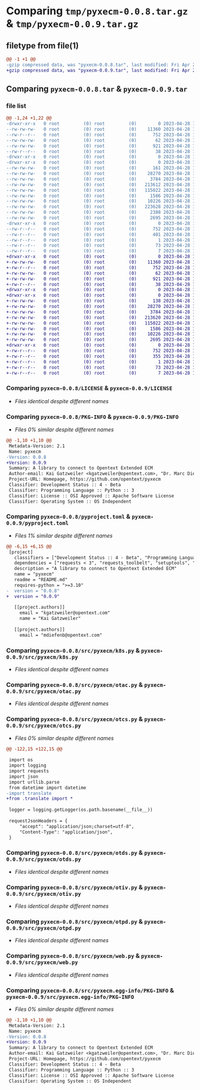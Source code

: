 # Comparing `tmp/pyxecm-0.0.8.tar.gz` & `tmp/pyxecm-0.0.9.tar.gz`

## filetype from file(1)

```diff
@@ -1 +1 @@
-gzip compressed data, was "pyxecm-0.0.8.tar", last modified: Fri Apr 28 18:16:37 2023, max compression
+gzip compressed data, was "pyxecm-0.0.9.tar", last modified: Fri Apr 28 18:49:27 2023, max compression
```

## Comparing `pyxecm-0.0.8.tar` & `pyxecm-0.0.9.tar`

### file list

```diff
@@ -1,24 +1,22 @@
-drwxr-xr-x   0 root         (0) root         (0)        0 2023-04-28 18:16:37.651923 pyxecm-0.0.8/
--rw-rw-rw-   0 root         (0) root         (0)    11360 2023-04-28 18:16:20.000000 pyxecm-0.0.8/LICENSE
--rw-r--r--   0 root         (0) root         (0)      752 2023-04-28 18:16:37.650923 pyxecm-0.0.8/PKG-INFO
--rw-rw-rw-   0 root         (0) root         (0)       62 2023-04-28 18:16:20.000000 pyxecm-0.0.8/README.md
--rw-rw-rw-   0 root         (0) root         (0)      921 2023-04-28 18:16:26.000000 pyxecm-0.0.8/pyproject.toml
--rw-r--r--   0 root         (0) root         (0)       38 2023-04-28 18:16:37.651923 pyxecm-0.0.8/setup.cfg
-drwxr-xr-x   0 root         (0) root         (0)        0 2023-04-28 18:16:37.642923 pyxecm-0.0.8/src/
-drwxr-xr-x   0 root         (0) root         (0)        0 2023-04-28 18:16:37.648923 pyxecm-0.0.8/src/pyxecm/
--rw-rw-rw-   0 root         (0) root         (0)      161 2023-04-28 18:16:20.000000 pyxecm-0.0.8/src/pyxecm/__init__.py
--rw-rw-rw-   0 root         (0) root         (0)    28270 2023-04-28 18:16:20.000000 pyxecm-0.0.8/src/pyxecm/k8s.py
--rw-rw-rw-   0 root         (0) root         (0)     3784 2023-04-28 18:16:20.000000 pyxecm-0.0.8/src/pyxecm/otac.py
--rw-rw-rw-   0 root         (0) root         (0)   213612 2023-04-28 18:16:20.000000 pyxecm-0.0.8/src/pyxecm/otcs.py
--rw-rw-rw-   0 root         (0) root         (0)   115022 2023-04-28 18:16:20.000000 pyxecm-0.0.8/src/pyxecm/otds.py
--rw-rw-rw-   0 root         (0) root         (0)     1586 2023-04-28 18:16:20.000000 pyxecm-0.0.8/src/pyxecm/otiv.py
--rw-rw-rw-   0 root         (0) root         (0)    10226 2023-04-28 18:16:20.000000 pyxecm-0.0.8/src/pyxecm/otpd.py
--rw-rw-rw-   0 root         (0) root         (0)   223628 2023-04-28 18:16:20.000000 pyxecm-0.0.8/src/pyxecm/payload.py
--rw-rw-rw-   0 root         (0) root         (0)     2388 2023-04-28 18:16:20.000000 pyxecm-0.0.8/src/pyxecm/translate.py
--rw-rw-rw-   0 root         (0) root         (0)     2695 2023-04-28 18:16:20.000000 pyxecm-0.0.8/src/pyxecm/web.py
-drwxr-xr-x   0 root         (0) root         (0)        0 2023-04-28 18:16:37.650923 pyxecm-0.0.8/src/pyxecm.egg-info/
--rw-r--r--   0 root         (0) root         (0)      752 2023-04-28 18:16:37.000000 pyxecm-0.0.8/src/pyxecm.egg-info/PKG-INFO
--rw-r--r--   0 root         (0) root         (0)      401 2023-04-28 18:16:37.000000 pyxecm-0.0.8/src/pyxecm.egg-info/SOURCES.txt
--rw-r--r--   0 root         (0) root         (0)        1 2023-04-28 18:16:37.000000 pyxecm-0.0.8/src/pyxecm.egg-info/dependency_links.txt
--rw-r--r--   0 root         (0) root         (0)       73 2023-04-28 18:16:37.000000 pyxecm-0.0.8/src/pyxecm.egg-info/requires.txt
--rw-r--r--   0 root         (0) root         (0)        7 2023-04-28 18:16:37.000000 pyxecm-0.0.8/src/pyxecm.egg-info/top_level.txt
+drwxr-xr-x   0 root         (0) root         (0)        0 2023-04-28 18:49:27.961866 pyxecm-0.0.9/
+-rw-rw-rw-   0 root         (0) root         (0)    11360 2023-04-28 18:49:08.000000 pyxecm-0.0.9/LICENSE
+-rw-r--r--   0 root         (0) root         (0)      752 2023-04-28 18:49:27.961866 pyxecm-0.0.9/PKG-INFO
+-rw-rw-rw-   0 root         (0) root         (0)       62 2023-04-28 18:49:08.000000 pyxecm-0.0.9/README.md
+-rw-rw-rw-   0 root         (0) root         (0)      921 2023-04-28 18:49:17.000000 pyxecm-0.0.9/pyproject.toml
+-rw-r--r--   0 root         (0) root         (0)       38 2023-04-28 18:49:27.961866 pyxecm-0.0.9/setup.cfg
+drwxr-xr-x   0 root         (0) root         (0)        0 2023-04-28 18:49:27.954866 pyxecm-0.0.9/src/
+drwxr-xr-x   0 root         (0) root         (0)        0 2023-04-28 18:49:27.959866 pyxecm-0.0.9/src/pyxecm/
+-rw-rw-rw-   0 root         (0) root         (0)      138 2023-04-28 18:49:08.000000 pyxecm-0.0.9/src/pyxecm/__init__.py
+-rw-rw-rw-   0 root         (0) root         (0)    28270 2023-04-28 18:49:08.000000 pyxecm-0.0.9/src/pyxecm/k8s.py
+-rw-rw-rw-   0 root         (0) root         (0)     3784 2023-04-28 18:49:08.000000 pyxecm-0.0.9/src/pyxecm/otac.py
+-rw-rw-rw-   0 root         (0) root         (0)   213620 2023-04-28 18:49:08.000000 pyxecm-0.0.9/src/pyxecm/otcs.py
+-rw-rw-rw-   0 root         (0) root         (0)   115022 2023-04-28 18:49:08.000000 pyxecm-0.0.9/src/pyxecm/otds.py
+-rw-rw-rw-   0 root         (0) root         (0)     1586 2023-04-28 18:49:08.000000 pyxecm-0.0.9/src/pyxecm/otiv.py
+-rw-rw-rw-   0 root         (0) root         (0)    10226 2023-04-28 18:49:08.000000 pyxecm-0.0.9/src/pyxecm/otpd.py
+-rw-rw-rw-   0 root         (0) root         (0)     2695 2023-04-28 18:49:08.000000 pyxecm-0.0.9/src/pyxecm/web.py
+drwxr-xr-x   0 root         (0) root         (0)        0 2023-04-28 18:49:27.961866 pyxecm-0.0.9/src/pyxecm.egg-info/
+-rw-r--r--   0 root         (0) root         (0)      752 2023-04-28 18:49:27.000000 pyxecm-0.0.9/src/pyxecm.egg-info/PKG-INFO
+-rw-r--r--   0 root         (0) root         (0)      355 2023-04-28 18:49:27.000000 pyxecm-0.0.9/src/pyxecm.egg-info/SOURCES.txt
+-rw-r--r--   0 root         (0) root         (0)        1 2023-04-28 18:49:27.000000 pyxecm-0.0.9/src/pyxecm.egg-info/dependency_links.txt
+-rw-r--r--   0 root         (0) root         (0)       73 2023-04-28 18:49:27.000000 pyxecm-0.0.9/src/pyxecm.egg-info/requires.txt
+-rw-r--r--   0 root         (0) root         (0)        7 2023-04-28 18:49:27.000000 pyxecm-0.0.9/src/pyxecm.egg-info/top_level.txt
```

### Comparing `pyxecm-0.0.8/LICENSE` & `pyxecm-0.0.9/LICENSE`

 * *Files identical despite different names*

### Comparing `pyxecm-0.0.8/PKG-INFO` & `pyxecm-0.0.9/PKG-INFO`

 * *Files 0% similar despite different names*

```diff
@@ -1,10 +1,10 @@
 Metadata-Version: 2.1
 Name: pyxecm
-Version: 0.0.8
+Version: 0.0.9
 Summary: A library to connect to Opentext Extended ECM
 Author-email: Kai Gatzweiler <kgatzweiler@opentext.com>, "Dr. Marc Diefenbruch" <mdiefenb@opentext.com>
 Project-URL: Homepage, https://github.com/opentext/pyxecm
 Classifier: Development Status :: 4 - Beta
 Classifier: Programming Language :: Python :: 3
 Classifier: License :: OSI Approved :: Apache Software License
 Classifier: Operating System :: OS Independent
```

### Comparing `pyxecm-0.0.8/pyproject.toml` & `pyxecm-0.0.9/pyproject.toml`

 * *Files 1% similar despite different names*

```diff
@@ -6,15 +6,15 @@
 [project]
   classifiers = ["Development Status :: 4 - Beta", "Programming Language :: Python :: 3", "License :: OSI Approved :: Apache Software License", "Operating System :: OS Independent", "Intended Audience :: Developers", "Topic :: Internet :: WWW/HTTP :: Dynamic Content :: Content Management System"]
   dependencies = ["requests < 3", "requests_toolbelt", "setuptools", "kubernetes", "python-hcl2", "zipfile36"]
   description = "A library to connect to Opentext Extended ECM"
   name = "pyxecm"
   readme = "README.md"
   requires-python = ">=3.10"
-  version = "0.0.8"
+  version = "0.0.9"
 
   [[project.authors]]
     email = "kgatzweiler@opentext.com"
     name = "Kai Gatzweiler"
 
   [[project.authors]]
     email = "mdiefenb@opentext.com"
```

### Comparing `pyxecm-0.0.8/src/pyxecm/k8s.py` & `pyxecm-0.0.9/src/pyxecm/k8s.py`

 * *Files identical despite different names*

### Comparing `pyxecm-0.0.8/src/pyxecm/otac.py` & `pyxecm-0.0.9/src/pyxecm/otac.py`

 * *Files identical despite different names*

### Comparing `pyxecm-0.0.8/src/pyxecm/otcs.py` & `pyxecm-0.0.9/src/pyxecm/otcs.py`

 * *Files 0% similar despite different names*

```diff
@@ -122,15 +122,15 @@
 
 import os
 import logging
 import requests
 import json
 import urllib.parse
 from datetime import datetime
-import translate
+from .translate import *
 
 logger = logging.getLogger(os.path.basename(__file__))
 
 requestJsonHeaders = {
     "accept": "application/json;charset=utf-8",
     "Content-Type": "application/json",
 }
```

### Comparing `pyxecm-0.0.8/src/pyxecm/otds.py` & `pyxecm-0.0.9/src/pyxecm/otds.py`

 * *Files identical despite different names*

### Comparing `pyxecm-0.0.8/src/pyxecm/otiv.py` & `pyxecm-0.0.9/src/pyxecm/otiv.py`

 * *Files identical despite different names*

### Comparing `pyxecm-0.0.8/src/pyxecm/otpd.py` & `pyxecm-0.0.9/src/pyxecm/otpd.py`

 * *Files identical despite different names*

### Comparing `pyxecm-0.0.8/src/pyxecm/web.py` & `pyxecm-0.0.9/src/pyxecm/web.py`

 * *Files identical despite different names*

### Comparing `pyxecm-0.0.8/src/pyxecm.egg-info/PKG-INFO` & `pyxecm-0.0.9/src/pyxecm.egg-info/PKG-INFO`

 * *Files 0% similar despite different names*

```diff
@@ -1,10 +1,10 @@
 Metadata-Version: 2.1
 Name: pyxecm
-Version: 0.0.8
+Version: 0.0.9
 Summary: A library to connect to Opentext Extended ECM
 Author-email: Kai Gatzweiler <kgatzweiler@opentext.com>, "Dr. Marc Diefenbruch" <mdiefenb@opentext.com>
 Project-URL: Homepage, https://github.com/opentext/pyxecm
 Classifier: Development Status :: 4 - Beta
 Classifier: Programming Language :: Python :: 3
 Classifier: License :: OSI Approved :: Apache Software License
 Classifier: Operating System :: OS Independent
```

